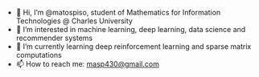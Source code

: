 - 👋 Hi, I’m @matospiso, student of Mathematics for Information Technologies @ Charles University
- 👀 I’m interested in machine learning, deep learning, data science and recommender systems
- 🌱 I’m currently learning deep reinforcement learning and sparse matrix computations
- 📫 How to reach me: masp430@gmail.com

<!---
matospiso/matospiso is a ✨ special ✨ repository because its `README.md` (this file) appears on your GitHub profile.
You can click the Preview link to take a look at your changes.
--->
